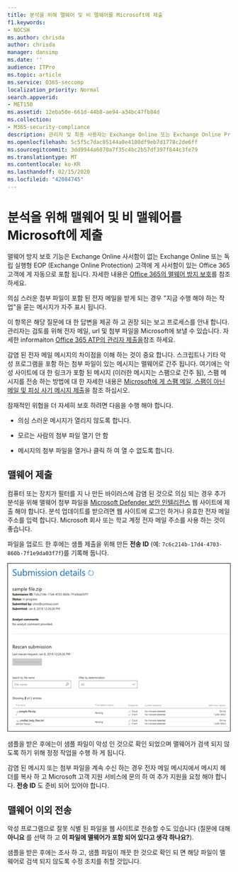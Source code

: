 ```yaml
---
title: 분석을 위해 맬웨어 및 비 맬웨어를 Microsoft에 제출
f1.keywords:
- NOCSH
ms.author: chrisda
author: chrisda
manager: dansimp
ms.date: ''
audience: ITPro
ms.topic: article
ms.service: O365-seccomp
localization_priority: Normal
search.appverid:
- MET150
ms.assetid: 12eba50e-661d-44b8-ae94-a34bc47fb84d
ms.collection:
- M365-security-compliance
description: 관리자 및 최종 사용자는 Exchange Online 또는 Exchange Online Protection에서 검색 되지 않은 맬웨어 또는 잘못 식별 된 맬웨어 첨부 파일을 제출 하는 방법에 대해 알아볼 수 있습니다.
ms.openlocfilehash: 5c5f5c7dac85144a0e4100df9eb7d1778c2de6ff
ms.sourcegitcommit: 3dd9944a6070a7f35c4bc2b57df397f844c3fe79
ms.translationtype: MT
ms.contentlocale: ko-KR
ms.lasthandoff: 02/15/2020
ms.locfileid: "42084745"
---
```

# <a name="submit-malware-and-non-malware-to-microsoft-for-analysis"></a>분석을 위해 맬웨어 및 비 맬웨어를 Microsoft에 제출

맬웨어 방지 보호 기능은 Exchange Online 사서함이 없는 Exchange Online 또는 독립 실행형 EOP (Exchange Online Protection) 고객에 게 사서함이 있는 Office 365 고객에 게 자동으로 포함 됩니다. 자세한 내용은 [Office 365의 맬웨어 방지 보호](anti-malware-protection.md)를 참조 하세요.

의심 스러운 첨부 파일이 포함 된 전자 메일을 받게 되는 경우 "지금 수행 해야 하는 작업"을 묻는 메시지가 자주 표시 됩니다.

이 항목은 해당 질문에 대 한 답변을 제공 하 고 권장 되는 보고 프로세스를 안내 합니다. 관리자는 검토를 위해 전자 메일, url 및 첨부 파일을 Microsoft에 보낼 수 있습니다. 자세한 informaiton [Office 365 ATP의 관리자 제출을](admin-submission.md)참조 하세요.

감염 된 전자 메일 메시지의 차이점을 이해 하는 것이 중요 합니다. 스크립트나 기타 악성 프로그램을 포함 하는 첨부 파일이 있는 메시지는 맬웨어로 간주 됩니다. 여기에는 악성 사이트에 대 한 링크가 포함 된 메시지 (이러한 메시지는 스팸으로 간주 됨), 스팸 메시지를 전송 하는 방법에 대 한 자세한 내용은 [Microsoft에 게 스팸 메일, 스팸이 아닌 메일 및 피싱 사기 메시지 제출](submit-spam-non-spam-and-phishing-scam-messages-to-microsoft-for-analysis.md)을 참조 하십시오.

잠재적인 위협을 더 자세히 보호 하려면 다음을 수행 해야 합니다.

- 의심 스러운 메시지가 열리지 않도록 합니다.

- 모르는 사람의 첨부 파일 열기 안 함

- 메시지의 첨부 파일을 열거나 클릭 하 여 열 수 없도록 합니다.

## <a name="submit-malware"></a>맬웨어 제출

컴퓨터 또는 장치가 필터를 지 나 만든 바이러스에 감염 된 것으로 의심 되는 경우 추가 분석을 위해 맬웨어 첨부 파일을 [Microsoft Defender 보안 인텔리전스](https://www.microsoft.com/wdsi/filesubmission) 웹 사이트에 제출 해야 합니다. 분석 업데이트를 받으려면 웹 사이트에 로그인 하거나 유효한 전자 메일 주소를 입력 합니다. Microsoft 회사 또는 학교 계정 전자 메일 주소를 사용 하는 것이 좋습니다.

파일을 업로드 한 후에는 샘플 제출을 위해 만든 **전송 ID** (예: `7c6c214b-17d4-4703-860b-7f1e9da03f7f`)를 기록해 둡니다.

![Windows Defender 보안 인텔리전스 웹 사이트의 전송 세부 정보](../../media/EOP-Malware-Protection-Center.png)

샘플을 받은 후에는이 샘플 파일이 악성 인 것으로 확인 되었으며 맬웨어가 검색 되지 않도록 하기 위해 정정 작업을 수행 하 게 됩니다.

감염 된 메시지 또는 첨부 파일을 계속 수신 하는 경우 전자 메일 메시지에서 메시지 헤더를 복사 하 고 Microsoft 고객 지원 서비스에 문의 하 여 추가 지원을 요청 해야 합니다. **전송 ID** 도 준비 되어 있어야 합니다.

## <a name="submit-non-malware"></a>맬웨어 이외 전송

악성 프로그램으로 잘못 식별 된 파일을 웹 사이트로 전송할 수도 있습니다 (질문에 대해 **아니요** 를 선택 하 고 **이 파일에 맬웨어가 포함 되어 있다고 생각 하나요?**).

샘플을 받은 후에는 조사 하 고, 샘플 파일이 깨끗 한 것으로 확인 되 면 해당 파일이 맬웨어로 검색 되지 않도록 수정 조치를 취할 것입니다.
